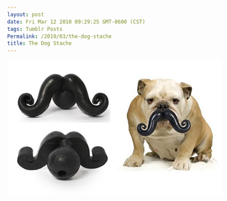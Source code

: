 ```yaml
---
layout: post
date: Fri Mar 12 2010 09:29:25 GMT-0600 (CST)
tags: Tumblr Posts
Permalink: /2010/03/the-dog-stache
title: The Dog Stache
---
```


![](/public/assets/tumblr/tumblr_kz6dp2qCsT1qa4klho1_500.jpg)
